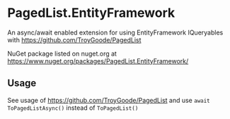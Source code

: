 PagedList.EntityFramework
=========================

An async/await enabled extension for using EntityFramework IQueryables with https://github.com/TroyGoode/PagedList

NuGet package listed on nuget.org at https://www.nuget.org/packages/PagedList.EntityFramework/

## Usage

See usage of https://github.com/TroyGoode/PagedList and use `await ToPagedListAsync()` instead of `ToPagedList()`